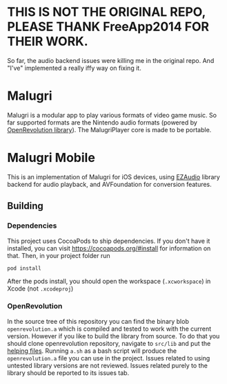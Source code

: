 # THIS IS NOT THE ORIGINAL REPO, PLEASE THANK FreeApp2014 FOR THEIR WORK.
So far, the audio backend issues were killing me in the original repo. And "I've" implemented a really iffy way on fixing it.

# Malugri
Malugri is a modular app to play various formats of video game music. So far supported formats are the Nintendo audio formats (powered by [OpenRevolution library](https://github.com/ic-scm/OpenRevolution)). The MalugriPlayer core is made to be portable.

# Malugri Mobile
This is an implementation of Malugri for iOS devices, using [EZAudio](https://github.com/syedhali/EZAudio) library backend for audio playback, and AVFoundation for conversion features.

## Building
### Dependencies
This project uses CocoaPods to ship dependencies. If you don't have it installed, you can visit https://cocoapods.org/#install for information on that. Then, in your project folder run
```
pod install
```
After the pods install, you should open the workspace (`.xcworkspace`) in Xcode (not `.xcodeproj`)
### OpenRevolution
In the source tree of this repository you can find the binary blob `openrevolution.a` which is compiled and tested to work with the current version. However if you like to build the library from source. To do that you should clone openrevolution repository, navigate to `src/lib` and put the [helping files](https://gist.github.com/FreeApp2014/132addc07f2148488127f32520a56f98). Running `a.sh` as a bash script will produce the `openrevolution.a` file you can use in the project. Issues related to using untested library versions are not reviewed. Issues related purely to the library should be reported to its issues tab.
